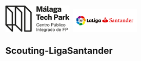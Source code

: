 <style>
  .imagenes-en-linea {
    display: inline-block;
    margin-right: 10px;
  }
</style>

<img src="malaga_tech_park.logo.png" width="200" class="imagenes-en-linea"><img src="portadalogo.png" width="200">



# Scouting-LigaSantander
